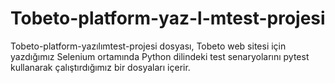 # Tobeto-platform-yaz-l-mtest-projesi
Tobeto-platform-yazılımtest-projesi dosyası, Tobeto web sitesi için yazdığımız Selenium ortamında Python dilindeki test senaryolarını pytest kullanarak çalıştırdığımız bir dosyaları içerir.
